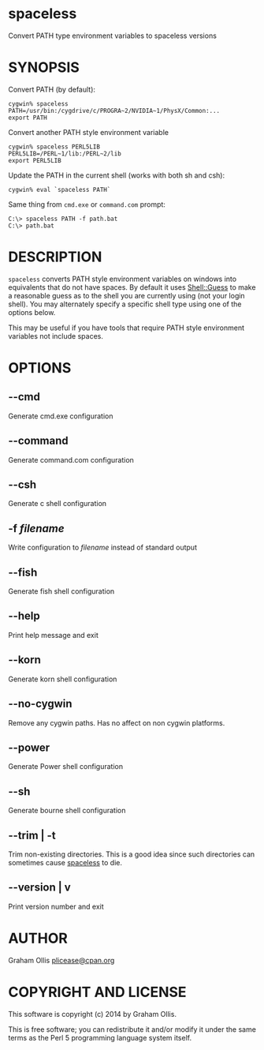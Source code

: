 # spaceless

Convert PATH type environment variables to spaceless versions

# SYNOPSIS

Convert PATH (by default):

    cygwin% spaceless
    PATH=/usr/bin:/cygdrive/c/PROGRA~2/NVIDIA~1/PhysX/Common:...
    export PATH

Convert another PATH style environment variable

    cygwin% spaceless PERL5LIB
    PERL5LIB=/PERL~1/lib:/PERL~2/lib
    export PERL5LIB

Update the PATH in the current shell (works with both sh and csh):

    cygwin% eval `spaceless PATH`

Same thing from `cmd.exe` or `command.com` prompt:

    C:\> spaceless PATH -f path.bat
    C:\> path.bat

# DESCRIPTION

`spaceless` converts PATH style environment variables on windows into equivalents
that do not have spaces.  By default it uses [Shell::Guess](https://metacpan.org/pod/Shell::Guess) to make a reasonable
guess as to the shell you are currently using (not your login shell).  You may
alternately specify a specific shell type using one of the options below.

This may be useful if you have tools that require PATH style environment variables
not include spaces.

# OPTIONS

## --cmd

Generate cmd.exe configuration

## --command

Generate command.com configuration

## --csh

Generate c shell configuration

## -f _filename_

Write configuration to _filename_ instead of standard output

## --fish

Generate fish shell configuration

## --help

Print help message and exit

## --korn

Generate korn shell configuration

## --no-cygwin

Remove any cygwin paths.  Has no affect on non cygwin platforms.

## --power

Generate Power shell configuration

## --sh

Generate bourne shell configuration

## --trim | -t

Trim non-existing directories.  This is a good idea since such directories can 
sometimes cause [spaceless](https://metacpan.org/pod/spaceless) to die.

## --version | v

Print version number and exit

# AUTHOR

Graham Ollis <plicease@cpan.org>

# COPYRIGHT AND LICENSE

This software is copyright (c) 2014 by Graham Ollis.

This is free software; you can redistribute it and/or modify it under
the same terms as the Perl 5 programming language system itself.
